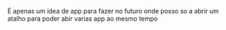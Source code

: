 É apenas um idea de app para fazer no futuro onde posso so a abrir um atalho para poder abir varias app ao mesmo tempo
